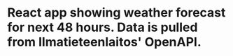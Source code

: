 # React app showing weather forecast for next 48 hours. Data is pulled from Ilmatieteenlaitos' OpenAPI.
